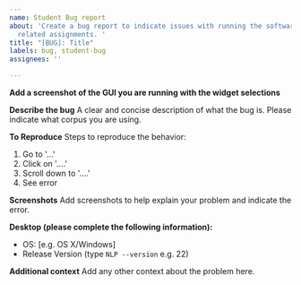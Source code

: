 ```yaml
---
name: Student Bug report
about: 'Create a bug report to indicate issues with running the software for in class
  related assignments. '
title: "[BUG]: Title"
labels: bug, student-bug
assignees: ''

---
```

**Add a screenshot of the GUI you are running with the widget selections**

**Describe the bug**
A clear and concise description of what the bug is. Please indicate what corpus you are using.

**To Reproduce**
Steps to reproduce the behavior:
1. Go to '...'
2. Click on '....'
3. Scroll down to '....'
4. See error

**Screenshots**
Add screenshots to help explain your problem and indicate the error.

**Desktop (please complete the following information):**
 - OS: [e.g. OS X/Windows]
 - Release Version (type `NLP --version` e.g. 22) 

**Additional context**
Add any other context about the problem here.
